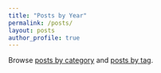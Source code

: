 ```yaml
---
title: "Posts by Year"
permalink: /posts/
layout: posts
author_profile: true
---
```


Browse [posts by category](https://chriskhanhtran.github.io/categories/) and [posts by tag](https://chriskhanhtran.github.io/tags/).
